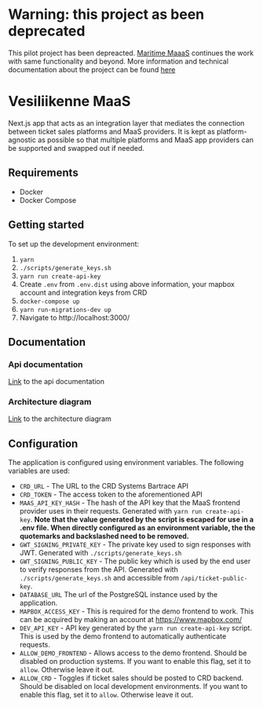 # Warning: this project as been deprecated

This pilot project has been depreacted. [Maritime MaaaS](https://github.com/City-of-Helsinki/maritime-maas) continues the work with same functionality and beyond. More information and technical documentation about the project can be found [here](https://maritime-maas.atlassian.net/wiki/spaces/MM/overview)

# Vesiliikenne MaaS

Next.js app that acts as an integration layer that mediates the connection between ticket sales platforms and MaaS providers. It is kept as platform-agnostic as possible so that multiple platforms and MaaS app providers can be supported and swapped out if needed.

## Requirements

- Docker
- Docker Compose

## Getting started

To set up the development environment:

1. `yarn`
1. `./scripts/generate_keys.sh`
1. `yarn run create-api-key`
1. Create `.env` from `.env.dist` using above information, your mapbox account and integration keys from CRD
1. `docker-compose up`
1. `yarn run-migrations-dev up`
1. Navigate to http://localhost:3000/

## Documentation

### Api documentation

[Link](https://vesiliikenne-maas.herokuapp.com/specs/redoc.html) to the api documentation

### Architecture diagram

[Link](doc/Vesiliikenne-MaaS-Architecture.pdf) to the architecture diagram

## Configuration

The application is configured using environment variables. The following variables are used:

- `CRD_URL` - The URL to the CRD Systems Bartrace API
- `CRD_TOKEN` - The access token to the aforementioned API
- `MAAS_API_KEY_HASH` - The hash of the API key that the MaaS frontend provider uses in their requests. Generated with `yarn run create-api-key`. **Note that the value generated by the script is escaped for use in a .env file. When directly configured as an environment variable, the the quotemarks and backslashed need to be removed.**
- `GWT_SIGNING_PRIVATE_KEY` - The private key used to sign responses with JWT. Generated with `./scripts/generate_keys.sh`
- `GWT_SIGNING_PUBLIC_KEY` - The public key which is used by the end user to verify responses from the API. Generated with `./scripts/generate_keys.sh` and accessible from `/api/ticket-public-key`.
- `DATABASE_URL` The url of the PostgreSQL instance used by the application.
- `MAPBOX_ACCESS_KEY` - This is required for the demo frontend to work. This can be acquired by making an account at https://www.mapbox.com/
- `DEV_API_KEY` - API key generated by the `yarn run create-api-key` script. This is used by the demo frontend to automatically authenticate requests.
- `ALLOW_DEMO_FRONTEND` - Allows access to the demo frontend. Should be disabled on production systems. If you want to enable this flag, set it to `allow`. Otherwise leave it out.
- `ALLOW_CRD` - Toggles if ticket sales should be posted to CRD backend. Should be disabled on local development environments. If you want to enable this flag, set it to `allow`. Otherwise leave it out.
